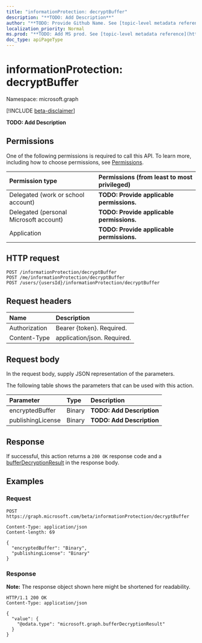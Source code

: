 ```yaml
---
title: "informationProtection: decryptBuffer"
description: "**TODO: Add Description**"
author: "**TODO: Provide Github Name. See [topic-level metadata reference](https://msgo.azurewebsites.net/add/document/guidelines/metadata.html#topic-level-metadata)**"
localization_priority: Normal
ms.prod: "**TODO: Add MS prod. See [topic-level metadata reference](https://msgo.azurewebsites.net/add/document/guidelines/metadata.html#topic-level-metadata)**"
doc_type: apiPageType
---
```


# informationProtection: decryptBuffer
Namespace: microsoft.graph

[!INCLUDE [beta-disclaimer](../../includes/beta-disclaimer.md)]

**TODO: Add Description**

## Permissions
One of the following permissions is required to call this API. To learn more, including how to choose permissions, see [Permissions](/graph/permissions-reference).

|Permission type|Permissions (from least to most privileged)|
|:---|:---|
|Delegated (work or school account)|**TODO: Provide applicable permissions.**|
|Delegated (personal Microsoft account)|**TODO: Provide applicable permissions.**|
|Application|**TODO: Provide applicable permissions.**|

## HTTP request

<!-- {
  "blockType": "ignored"
}
-->
``` http
POST /informationProtection/decryptBuffer
POST /me/informationProtection/decryptBuffer
POST /users/{usersId}/informationProtection/decryptBuffer
```

## Request headers
|Name|Description|
|:---|:---|
|Authorization|Bearer {token}. Required.|
|Content-Type|application/json. Required.|

## Request body
In the request body, supply JSON representation of the parameters.

The following table shows the parameters that can be used with this action.

|Parameter|Type|Description|
|:---|:---|:---|
|encryptedBuffer|Binary|**TODO: Add Description**|
|publishingLicense|Binary|**TODO: Add Description**|



## Response

If successful, this action returns a `200 OK` response code and a [bufferDecryptionResult](../resources/bufferdecryptionresult.md) in the response body.

## Examples

### Request
<!-- {
  "blockType": "request",
  "name": "informationprotection_decryptbuffer"
}
-->
``` http
POST https://graph.microsoft.com/beta/informationProtection/decryptBuffer

Content-Type: application/json
Content-length: 69

{
  "encryptedBuffer": "Binary",
  "publishingLicense": "Binary"
}
```


### Response
**Note:** The response object shown here might be shortened for readability.
<!-- {
  "blockType": "response",
  "truncated": true,
  "@odata.type": "microsoft.graph.bufferDecryptionResult"
}
-->
``` http
HTTP/1.1 200 OK
Content-Type: application/json

{
  "value": {
    "@odata.type": "microsoft.graph.bufferDecryptionResult"
  }
}
```

